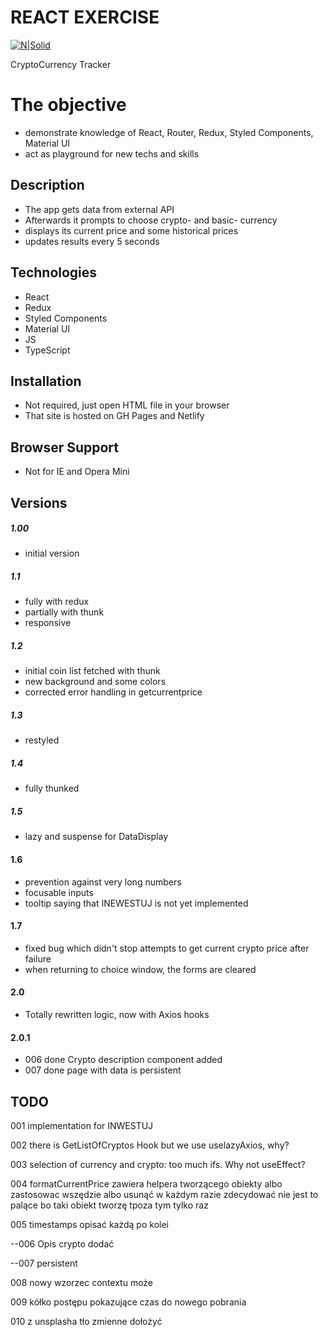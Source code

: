 # REACT EXERCISE

[![N|Solid](https://cldup.com/dTxpPi9lDf.thumb.png)](https://nodesource.com/products/nsolid)

CryptoCurrency Tracker

# The objective

-   demonstrate knowledge of React, Router, Redux, Styled Components, Material UI
-   act as playground for new techs and skills

## Description

-   The app gets data from external API
-   Afterwards it prompts to choose crypto- and basic- currency
-   displays its current price and some historical prices
-   updates results every 5 seconds

## Technologies

-   React
-   Redux
-   Styled Components
-   Material UI
-   JS
-   TypeScript

## Installation

-   Not required, just open HTML file in your browser
-   That site is hosted on GH Pages and Netlify

## Browser Support

-   Not for IE and Opera Mini

## Versions

##### 1.00

-   initial version

##### 1.1

-   fully with redux
-   partially with thunk
-   responsive

##### 1.2

-   initial coin list fetched with thunk
-   new background and some colors
-   corrected error handling in getcurrentprice

##### 1.3

-   restyled

##### 1.4

-   fully thunked

##### 1.5

-   lazy and suspense for DataDisplay

#### 1.6

-   prevention against very long numbers
-   focusable inputs
-   tooltip saying that INEWESTUJ is not yet implemented

#### 1.7

-   fixed bug which didn't stop attempts to get current crypto price after failure
-   when returning to choice window, the forms are cleared

#### 2.0

-   Totally rewritten logic, now with Axios hooks

#### 2.0.1

-   006 done Crypto description component added
-   007 done page with data is persistent

## TODO

001 implementation for INWESTUJ

002 there is GetListOfCryptos Hook but we use uselazyAxios, why?

003 selection of currency and crypto: too much ifs. Why not useEffect?

004 formatCurrentPrice zawiera helpera tworzącego obiekty albo zastosowac wszędzie albo usunąć w każdym razie
zdecydować nie jest to palące bo taki obiekt tworzę tpoza tym tylko raz

005 timestamps opisać każdą po kolei

--006 Opis crypto dodać

--007 persistent

008 nowy wzorzec contextu może

009 kółko postępu pokazujące czas do nowego pobrania

010 z unsplasha tło zmienne dołożyć
